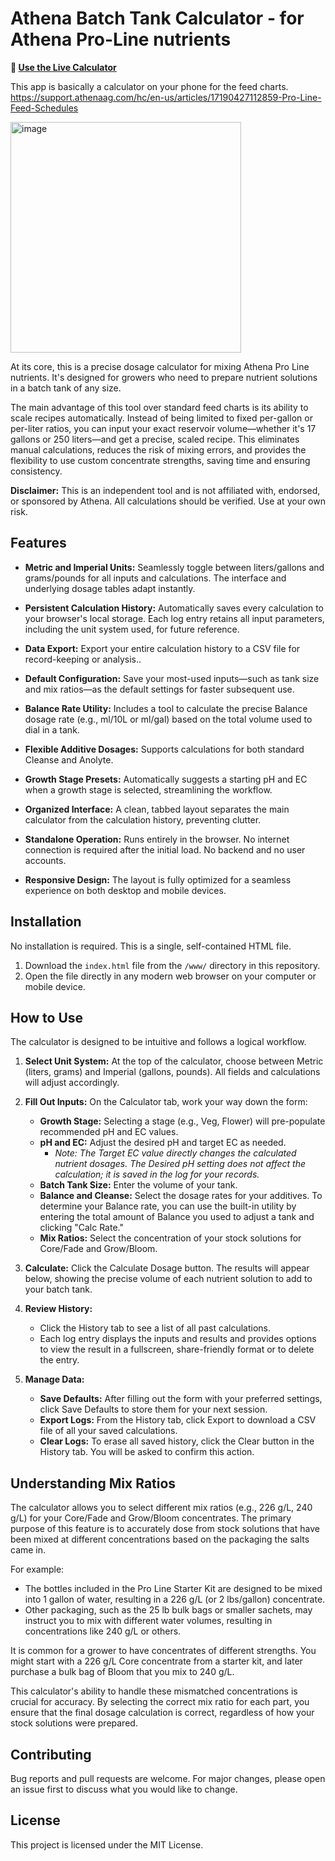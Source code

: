 # Athena Batch Tank Calculator - for Athena Pro-Line nutrients

**🚀 [Use the Live Calculator](https://jaketherabbit.github.io/batch_tank_calculator/)**

This app is basically a calculator on your phone for the feed charts. https://support.athenaag.com/hc/en-us/articles/17190427112859-Pro-Line-Feed-Schedules

<img width="369" alt="image" src="https://github.com/user-attachments/assets/b35acb87-3020-489b-ab33-cdad3d9d84aa" />

At its core, this is a precise dosage calculator for mixing Athena Pro Line nutrients. It's designed for growers who need to prepare nutrient solutions in a batch tank of any size.

The main advantage of this tool over standard feed charts is its ability to scale recipes automatically. Instead of being limited to fixed per-gallon or per-liter ratios, you can input your exact reservoir volume—whether it's 17 gallons or 250 liters—and get a precise, scaled recipe. This eliminates manual calculations, reduces the risk of mixing errors, and provides the flexibility to use custom concentrate strengths, saving time and ensuring consistency.

**Disclaimer:** This is an independent tool and is not affiliated with, endorsed, or sponsored by Athena. All calculations should be verified. Use at your own risk.

## Features

- **Metric and Imperial Units:** Seamlessly toggle between liters/gallons and grams/pounds for all inputs and calculations. The interface and underlying dosage tables adapt instantly.

- **Persistent Calculation History:** Automatically saves every calculation to your browser's local storage. Each log entry retains all input parameters, including the unit system used, for future reference.

- **Data Export:** Export your entire calculation history to a CSV file for record-keeping or analysis..

- **Default Configuration:** Save your most-used inputs—such as tank size and mix ratios—as the default settings for faster subsequent use.

- **Balance Rate Utility:** Includes a tool to calculate the precise Balance dosage rate (e.g., ml/10L or ml/gal) based on the total volume used to dial in a tank.

- **Flexible Additive Dosages:** Supports calculations for both standard Cleanse and Anolyte.

- **Growth Stage Presets:** Automatically suggests a starting pH and EC when a growth stage is selected, streamlining the workflow.

- **Organized Interface:** A clean, tabbed layout separates the main calculator from the calculation history, preventing clutter.

- **Standalone Operation:** Runs entirely in the browser. No internet connection is required after the initial load. No backend and no user accounts.

- **Responsive Design:** The layout is fully optimized for a seamless experience on both desktop and mobile devices.

## Installation

No installation is required. This is a single, self-contained HTML file.

1. Download the `index.html` file from the `/www/` directory in this repository.
2. Open the file directly in any modern web browser on your computer or mobile device.

## How to Use

The calculator is designed to be intuitive and follows a logical workflow.

1. **Select Unit System:** At the top of the calculator, choose between Metric (liters, grams) and Imperial (gallons, pounds). All fields and calculations will adjust accordingly.

2. **Fill Out Inputs:** On the Calculator tab, work your way down the form:
   - **Growth Stage:** Selecting a stage (e.g., Veg, Flower) will pre-populate recommended pH and EC values.
   - **pH and EC:** Adjust the desired pH and target EC as needed.
     - *Note: The Target EC value directly changes the calculated nutrient dosages. The Desired pH setting does not affect the calculation; it is saved in the log for your records.*
   - **Batch Tank Size:** Enter the volume of your tank.
   - **Balance and Cleanse:** Select the dosage rates for your additives. To determine your Balance rate, you can use the built-in utility by entering the total amount of Balance you used to adjust a tank and clicking "Calc Rate."
   - **Mix Ratios:** Select the concentration of your stock solutions for Core/Fade and Grow/Bloom.

3. **Calculate:** Click the Calculate Dosage button. The results will appear below, showing the precise volume of each nutrient solution to add to your batch tank.

4. **Review History:**
   - Click the History tab to see a list of all past calculations.
   - Each log entry displays the inputs and results and provides options to view the result in a fullscreen, share-friendly format or to delete the entry.

5. **Manage Data:**
   - **Save Defaults:** After filling out the form with your preferred settings, click Save Defaults to store them for your next session.
   - **Export Logs:** From the History tab, click Export to download a CSV file of all your saved calculations.
   - **Clear Logs:** To erase all saved history, click the Clear button in the History tab. You will be asked to confirm this action.

## Understanding Mix Ratios

The calculator allows you to select different mix ratios (e.g., 226 g/L, 240 g/L) for your Core/Fade and Grow/Bloom concentrates. The primary purpose of this feature is to accurately dose from stock solutions that have been mixed at different concentrations based on the packaging the salts came in.

For example:
- The bottles included in the Pro Line Starter Kit are designed to be mixed into 1 gallon of water, resulting in a 226 g/L (or 2 lbs/gallon) concentrate.
- Other packaging, such as the 25 lb bulk bags or smaller sachets, may instruct you to mix with different water volumes, resulting in concentrations like 240 g/L or others.

It is common for a grower to have concentrates of different strengths. You might start with a 226 g/L Core concentrate from a starter kit, and later purchase a bulk bag of Bloom that you mix to 240 g/L.

This calculator's ability to handle these mismatched concentrations is crucial for accuracy. By selecting the correct mix ratio for each part, you ensure that the final dosage calculation is correct, regardless of how your stock solutions were prepared.

## Contributing

Bug reports and pull requests are welcome. For major changes, please open an issue first to discuss what you would like to change.

## License

This project is licensed under the MIT License.
